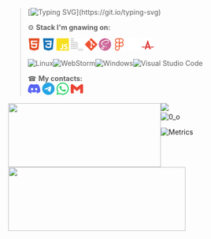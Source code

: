 <!-- ![Привет](https://media1.giphy.com/media/XCxjzveGa47DOd8zuq/giphy.gif?cid=790b7611de029813e7755f93b988cc32a1f523ea712b7a8b&rid=giphy.gif&ct=g)
chore: readme
-->
<!-- 
[![Typing SVG](https://readme-typing-svg.herokuapp.com?color=%e1fd2c&lines=Hi,come+in.I+am+RUS+student+WEB+plus👋!)](https://git.io/typing-svg)   -->
> [![Typing SVG](https://readme-typing-svg.herokuapp.com/?color=%e1fd2c&lines=👋+Hi+bro,+come+in!;I+am+RUS+student+WEB+plus+yandex+practicum.)](https://git.io/typing-svg)    
> 
> ⚙️ **Stack I'm gnawing on:**    
> 
> [<img width="25" height="25" src="./icons/tech/html5.svg" alt="html5">](https://html5book.ru/)
> [<img width="25" height="25" src="./icons/tech/css.svg" alt="css">](https://html5css.ru/)
> [<img width="25" height="25" src="./icons/tech/js.svg" alt="JavaScript">](https://www.javascript.com/)
> [<img width="25" height="25" src="./icons/tech/bem.svg" alt="bem">](https://ru.bem.info/)
> [<img width="25" height="25" src="./icons/tech/git.svg" alt="git">](https://git-scm.com/)
> [<img width="25" height="25" src="./icons/tech/sass.svg" alt="sass">](https://sass-lang.com/)
> [<img width="25" height="25" src="./icons/tech/figma.svg" alt="figma">](https://www.figma.com/)
> [<img width="25" height="25" src="./icons/tech/github.svg" alt="github">](https://github.com/)
> [<img width="25" height="25" src="./icons/tech/autoprefixer.svg" alt="autoprefixer">](https://autoprefixer.github.io/)
> <!-- <img width="25" height="25" src="./icons/tech/ws.svg" alt="ws">
> <img width="25" height="25" src="./icons/tech/vsc.svg" alt="vsc"> -->
>
>
> ![Linux](https://img.shields.io/badge/Linux-FCC624?style=for-the-badge&logo=linux&logoColor=black)![WebStorm](https://img.shields.io/badge/webstorm-143?style=for-the-badge&logo=webstorm&logoColor=white&color=black)![Windows](https://img.shields.io/badge/Windows-35358d?style=for-the-badge&logo=windows&logoColor=white)![Visual Studio Code](https://img.shields.io/badge/Visual%20Studio%20Code-white.svg?style=for-the-badge&logo=visual-studio-code&logoColor=0078d7)
>
> ☎ **My contacts:**  
> [<img src="./icons/contacts/discord.svg" width="25px" height="25px">](https://discordapp.com/users/375374301362257920/)
> [<img src="./icons/contacts/telegram.svg" width="25px" height="25px">](https://t.me/RUS29TAM)
> [<img src="./icons/contacts/whatsup.svg" width="25px" height="25px">](phone:+79212922232)
> [<img src="./icons/contacts/gmail.svg" width="25px" height="25px">](mailto:g9212922232@gmail.com)

<div>
      <a href="https://github-readme-stats.vercel.app/api/top-langs/?username=RUS29TAM&layout=compact&theme=react">
        <img align="left" height="130" style="width: 310px;" src="https://github-readme-stats.vercel.app/api/top-langs/?username=RUS29TAM&layout=compact&theme=react" />
      </a><a href="https://github-readme-stats.vercel.app/api?username=RUS29TAM&hide=contribs&show_icons=true&theme=react">
        <img align="left" height="130" style="width: 360px;" src="https://github-readme-stats.vercel.app/api?username=RUS29TAM&hide=contribs&show_icons=true&theme=react" />
   </a>
</div>
<!-- 
![](https://github-profile-summary-cards.vercel.app/api/cards/most-commit-language?username=RUS29TAM&theme=solarized_dark)![](https://github-profile-summary-cards.vercel.app/api/cards/repos-per-language?username=RUS29TAM&theme=solarized_dark)   -->
<!-- 
![](https://github-profile-summary-cards.vercel.app/api/cards/stats?username=RUS29TAM&theme=solarized_dark)![](https://github-profile-summary-cards.vercel.app/api/cards/productive-time?username=RUS29TAM&theme=solarized_dark)   -->

![](https://github-profile-summary-cards.vercel.app/api/cards/profile-details?username=RUS29TAM&theme=solarized_dark)  
![0_о](https://komarev.com/ghpvc/?username=RUS29TAM)

![Metrics](https://metrics.lecoq.io/RUS29TAM?template=classic&fortune=1&pagespeed=1&nightscout=1&base=header%2C%20activity%2C%20community%2C%20repositories%2C%20metadata&base.indepth=false&base.hireable=false&pagespeed=false&pagespeed.url=.user.website&pagespeed.detailed=true&pagespeed.screenshot=false&pagespeed.pwa=false&fortune=false&nightscout=false&nightscout.url=https%3A%2F%2Fexample.herokuapp.com&nightscout.datapoints=12&nightscout.lowalert=80&nightscout.highalert=180&nightscout.urgentlowalert=50&nightscout.urgenthighalert=250&config.timezone=Europe%2FMoscow)
<!-- <div>
  <a href="https://www.codewars.com/users/RUS29TAM/badges/large" target="_blank">
    <img src="https://www.codewars.com/users/RUS29TAM/badges/large" alt="Codewars"/>
  </a>
</div> -->

<!--
**RUS29TAM/RUS29TAM** is a ✨ _special_ ✨ repository because its `README.md` (this file) appears on your GitHub profile.

Here are some ideas to get you started:

- 🔭 I’m currently working on ...
- 🌱 I’m currently learning ...
- 👯 I’m looking to collaborate on ...
- 🤔 I’m looking for help with ...
- 💬 Ask me about ...
- 📫 How to reach me: ...
- 😄 Pronouns: ...
- ⚡ Fun fact: ...

![Notion](https://img.shields.io/badge/Notion-%23000000.svg?style=for-the-badge&logo=notion&logoColor=white)
![CodePen](https://img.shields.io/badge/Codepen-000000?style=for-the-badge&logo=codepen&logoColor=white)
![Stack Overflow](https://img.shields.io/badge/-Stackoverflow-FE7A16?style=for-the-badge&logo=stack-overflow&logoColor=white)
![Codewars](https://img.shields.io/badge/Codewars-B1361E?style=for-the-badge&logo=codewars&logoColor=grey)
![MDN Web Docs](https://img.shields.io/badge/MDN_Web_Docs-black?style=for-the-badge&logo=mdnwebdocs&logoColor=white)
<code>
<img width="25" height="25" src="./icons/tech/js.svg" alt="JavaScript">
<img width="25" height="25" src="./icons/tech/html5.svg" alt="html5">
<img width="25" height="25" src="./icons/tech/css.svg" alt="css">
<img width="25" height="25" src="./icons/tech/sass.svg" alt="sass">
<img width="25" height="25" src="./icons/tech/git.svg" alt="git">
<img width="25" height="25" src="./icons/tech/bem.svg" alt="bem">
<img width="25" height="25" src="./icons/tech/autoprefixer.svg" alt="autoprefixer">
<img width="25" height="25" src="./icons/tech/figma.svg" alt="figma">
<img width="25" height="25" src="./icons/tech/github.svg" alt="github">
<img width="25" height="25" src="./icons/tech/ws.svg" alt="ws">
<img width="25" height="25" src="./icons/tech/vsc.svg" alt="vsc">
</code>

![JavaScript](https://img.shields.io/badge/javascript-%23323330.svg?style=for-the-badge&logo=javascript&logoColor=%23F7DF1E)
![HTML5](https://img.shields.io/badge/html5-%23E34F26.svg?style=for-the-badge&logo=html5&logoColor=white)
![CSS3](https://img.shields.io/badge/css3-%231572B6.svg?style=for-the-badge&logo=css3&logoColor=white)
![GitHub](https://img.shields.io/badge/github-%23121011.svg?style=for-the-badge&logo=github&logoColor=white)
![SASS](https://img.shields.io/badge/SASS-hotpink.svg?style=for-the-badge&logo=SASS&logoColor=white)
![Git](https://img.shields.io/badge/git-%23F05033.svg?style=for-the-badge&logo=git&logoColor=white)
![Figma](https://img.shields.io/badge/figma-%23F24E1E.svg?style=for-the-badge&logo=figma&logoColor=white)
![Jira](https://img.shields.io/badge/jira-%230A0FFF.svg?style=for-the-badge&logo=jira&logoColor=white)
-->
